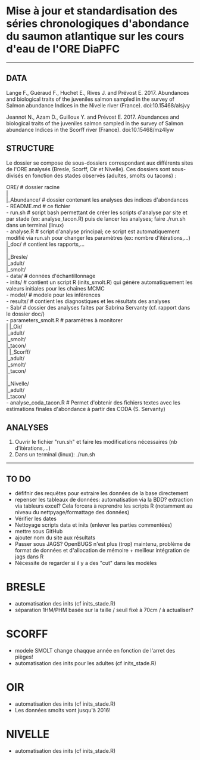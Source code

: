 # Mise à jour et standardisation des séries chronologiques d'abondance du saumon atlantique sur les cours d'eau de l'ORE DiaPFC

___

## DATA

Lange F., Guéraud F., Huchet E., Rives J. and Prévost E. 2017. Abundances and biological traits of the juveniles salmon sampled in the survey of Salmon abundance Indices in the Nivelle river (France). doi:10.15468/alsjvy

Jeannot N., Azam D., Guilloux Y. and Prévost E. 2017. Abundances and biological traits of the juveniles salmon sampled in the survey of Salmon abundance Indices in the Scorff river (France). doi:10.15468/mz4lyw



## STRUCTURE

Le dossier se compose de sous-dossiers correspondant aux différents sites de l'ORE analysés (Bresle, Scorff, Oir et Nivelle). Ces dossiers sont sous-divisés en fonction des stades observés (adultes, smolts ou tacons) :  

ORE/  # dossier racine  
  |  
  |_Abundance/ # dossier contenant les analyses des indices d'abondances  
	- README.md # ce fichier  
	- run.sh # script bash permettant de créer les scripts d'analyse par site et par stade (ex: analyse_tacon.R) puis de lancer les analyses; faire ./run.sh dans un terminal (linux)  
	- analyse.R # script d'analyse principal; ce script est automatiquement modifié via run.sh pour changer les paramètres (ex: nombre d'itérations,...)  
  |_doc/ # contient les rapports,...  
  |  
 	|_Bresle/  
   			|_adult/  
			  |_smolt/  
          			- data/ # données d'échantillonnage  
          			- inits/ # contient un script R (inits_smolt.R) qui génère automatiquement les valeurs initiales pour les chaînes MCMC  
          			- model/ # modele pour les inférences  
          			- results/ # contient les diagnostiques et les résultats des analyses  
          			- Sab/ # dossier des analyses faites par Sabrina Servanty (cf. rapport dans le dossier doc/)  
          			- parameters_smolt.R # paramètres à monitorer  
  		|
 		|_Oir/  
      			|_adult/  
     			|_smolt/  
      			|_tacon/  
  		|
  		|_Scorff/  
      			|_adult/  
      			|_smolt/  
      			|_tacon/  
  		|  
  		|_Nivelle/  
      			|_adult/  
      			|_tacon/  
				- analyse_coda_tacon.R # Permet d'obtenir des fichiers textes avec les estimations finales d'abondance à partir des CODA (S. Servanty)  


## ANALYSES

1. Ouvrir le fichier "run.sh" et faire les modifications nécessaires (nb d'itérations,...)
2. Dans un terminal (linux): ./run.sh 

___

## TO DO

- défifnir des requêtes pour extraire les données de la base directement
- repenser les tableaux de données: automatisation via la BDD? extraction via tableurs excel? Cela forcera à reprendre les scripts R (notamment au niveau du nettpyage/formattage des données)
- Vérifier les dates
- Nettoyage scripts data et inits (enlever les parties commentées)
- mettre sous GitHub
- ajouter nom du site aux résultats
- Passer sous JAGS? OpenBUGS n'est plus (trop) maintenu, problème de format de données et d'allocation de mémoire + meilleur intégration de jags dans R
- Nécessite de regarder si il y a des "cut" dans les modèles

# BRESLE
* automatisation des inits (cf inits_stade.R)
* séparation 1HM/PHM basée sur la taille / seuil fixé à 70cm / à actualiser?

# SCORFF
* modele SMOLT change chaqque année en fonction de l'arret des pièges!
* automatisation des inits pour les adultes (cf inits_stade.R)

# OIR
* automatisation des inits (cf inits_stade.R)
* Les données smolts vont jusqu'à 2016!

# NIVELLE
* automatisation des inits (cf inits_stade.R)
